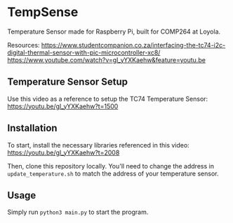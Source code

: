 # TempSense
Temperature Sensor made for Raspberry Pi, built for COMP264 at Loyola. 

Resources:<n>
https://www.studentcompanion.co.za/interfacing-the-tc74-i2c-digital-thermal-sensor-with-pic-microcontroller-xc8/
https://www.youtube.com/watch?v=gI_yYXKaehw&feature=youtu.be

<script src="https://gist.github.com/TechplexEngineer/9373080.js"></script>

## Temperature Sensor Setup

Use this video as a reference to setup the TC74 Temperature Sensor: https://youtu.be/gI_yYXKaehw?t=1500

## Installation

To start, install the necessary libraries referenced in this video: https://youtu.be/gI_yYXKaehw?t=2008

Then, clone this repository locally. You'll need to change the address in `update_temperature.sh` to match the address of your temperature sensor.

## Usage

Simply run `python3 main.py` to start the program.
